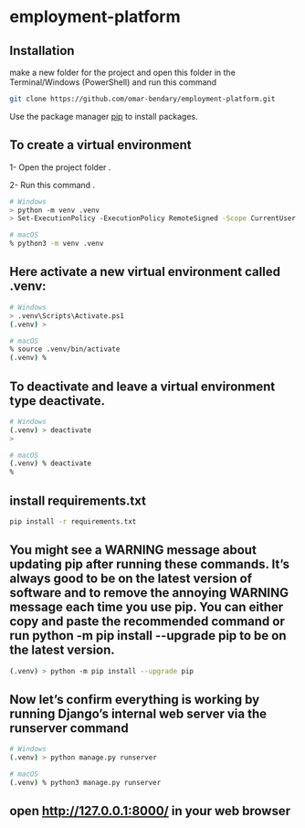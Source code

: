 # employment-platform

## Installation

make a new folder for the project and open this folder in the Terminal/Windows (PowerShell) and run this command
```bash
git clone https://github.com/omar-bendary/employment-platform.git
```

Use the package manager [pip](https://pip.pypa.io/en/stable/) to install packages.

## To create a virtual environment
1- Open the project folder .

2- Run this command .
```bash
# Windows
> python -m venv .venv
> Set-ExecutionPolicy -ExecutionPolicy RemoteSigned -Scope CurrentUser

# macOS
% python3 -m venv .venv
```
## Here activate a new virtual environment called .venv:
```bash
# Windows
> .venv\Scripts\Activate.ps1
(.venv) >

# macOS
% source .venv/bin/activate
(.venv) %
```
## To deactivate and leave a virtual environment type deactivate.
```bash
# Windows
(.venv) > deactivate
>

# macOS
(.venv) % deactivate
%
```

## install requirements.txt
```bash
pip install -r requirements.txt
```

## You might see a WARNING message about updating pip after running these commands. It’s always good to be on the latest version of software and to remove the annoying WARNING message each time you use pip. You can either copy and paste the recommended command or run python -m pip install --upgrade pip to be on the latest version.
```bash
(.venv) > python -m pip install --upgrade pip
```

## Now let’s confirm everything is working by running Django’s internal web server via the runserver command

```bash
# Windows
(.venv) > python manage.py runserver

# macOS
(.venv) % python3 manage.py runserver
```
## open http://127.0.0.1:8000/ in your web browser